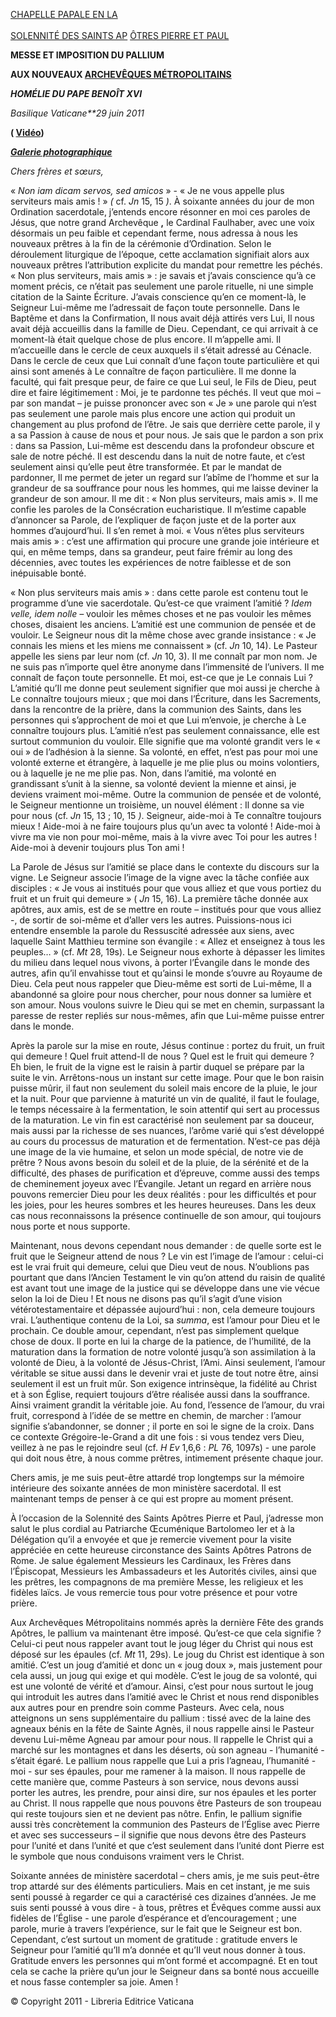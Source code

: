 [CHAPELLE PAPALE EN LA \
\
SOLENNITÉ DES SAINTS AP](http://www.vatican.va/news_services/liturgy/libretti/2011/20110629.pdf) [ÔTRES PIERRE ET PAUL](http://www.vatican.va/news_services/liturgy/libretti/2011/20110629.pdf)

**MESSE ET IMPOSITION DU PALLIUM**

**AUX NOUVEAUX [ARCHEVÊQUES MÉTROPOLITAINS](http://www.vatican.va/news_services/liturgy/2010/documents/ns_lit_doc_20100629_metropoliti_it.html)**

***HOMÉLIE DU PAPE BENOÎT XVI***

*Basilique Vaticane**29 juin 2011*

**( [Vidéo](http://player.rv.va/vaticanplayer.asp?language=it&tic=VA_OYBZAC9W))**

***[Galerie photographique](http://www.vatican.va/news_services/liturgy/photogallery/2011/20110629/index.html)***

*Chers frères et sœurs,*

« *Non iam dicam servos, sed amicos* » \- « Je ne vous appelle plus serviteurs mais amis ! » *(* cf. *Jn* 15, 15 *)*. À soixante années du jour de mon Ordination sacerdotale, j’entends encore résonner en moi ces paroles de Jésus, que notre grand Archevêque **,** le Cardinal Faulhaber, avec une voix désormais un peu faible et cependant ferme, nous adressa à nous les nouveaux prêtres à la fin de la cérémonie d’Ordination. Selon le déroulement liturgique de l’époque, cette acclamation signifiait alors aux nouveaux prêtres l’attribution explicite du mandat pour remettre les péchés. « Non plus serviteurs, mais amis » : je savais et j’avais conscience qu’à ce moment précis, ce n’était pas seulement une parole rituelle, ni une simple citation de la Sainte Écriture. J’avais conscience qu’en ce moment-là, le Seigneur Lui-même me l’adressait de façon toute personnelle. Dans le Baptême et dans la Confirmation, Il nous avait déjà attirés vers Lui, Il nous avait déjà accueillis dans la famille de Dieu. Cependant, ce qui arrivait à ce moment-là était quelque chose de plus encore. Il m’appelle ami. Il m’accueille dans le cercle de ceux auxquels il s’était adressé au Cénacle. Dans le cercle de ceux que Lui connaît d’une façon toute particulière et qui ainsi sont amenés à Le connaître de façon particulière. Il me donne la faculté, qui fait presque peur, de faire ce que Lui seul, le Fils de Dieu, peut dire et faire légitimement : Moi, je te pardonne tes péchés. Il veut que moi – par son mandat – je puisse prononcer avec son « Je » une parole qui n’est pas seulement une parole mais plus encore une action qui produit un changement au plus profond de l’être. Je sais que derrière cette parole, il y a sa Passion à cause de nous et pour nous. Je sais que le pardon a son prix : dans sa Passion, Lui-même est descendu dans la profondeur obscure et sale de notre péché. Il est descendu dans la nuit de notre faute, et c’est seulement ainsi qu’elle peut être transformée. Et par le mandat de pardonner, Il me permet de jeter un regard sur l’abîme de l’homme et sur la grandeur de sa souffrance pour nous les hommes, qui me laisse deviner la grandeur de son amour. Il me dit : « Non plus serviteurs, mais amis ». Il me confie les paroles de la Consécration eucharistique. Il m’estime capable d’annoncer sa Parole, de l’expliquer de façon juste et de la porter aux hommes d’aujourd’hui. Il s’en remet à moi. « Vous n’êtes plus serviteurs mais amis » : c’est une affirmation qui procure une grande joie intérieure et qui, en même temps, dans sa grandeur, peut faire frémir au long des décennies, avec toutes les expériences de notre faiblesse et de son inépuisable bonté.

« Non plus serviteurs mais amis » : dans cette parole est contenu tout le programme d’une vie sacerdotale. Qu’est-ce que vraiment l’amitié ? *Idem velle, idem nolle –* vouloir les mêmes choses et ne pas vouloir les mêmes choses, disaient les anciens. L’amitié est une communion de pensée et de vouloir. Le Seigneur nous dit la même chose avec grande insistance : « Je connais les miens et les miens me connaissent » (cf. *Jn* 10, 14). Le Pasteur appelle les siens par leur nom (cf. *Jn* 10, 3). Il me connaît par mon nom. Je ne suis pas n’importe quel être anonyme dans l’immensité de l’univers. Il me connaît de façon toute personnelle. Et moi, est-ce que je Le connais Lui ? L’amitié qu’Il me donne peut seulement signifier que moi aussi je cherche à Le connaître toujours mieux ; que moi dans l’Écriture, dans les Sacrements, dans la rencontre de la prière, dans la communion des Saints, dans les personnes qui s’approchent de moi et que Lui m’envoie, je cherche à Le connaître toujours plus. L’amitié n’est pas seulement connaissance, elle est surtout communion du vouloir. Elle signifie que ma volonté grandit vers le « oui » de l’adhésion à la sienne. Sa volonté, en effet, n’est pas pour moi une volonté externe et étrangère, à laquelle je me plie plus ou moins volontiers, ou à laquelle je ne me plie pas. Non, dans l’amitié, ma volonté en grandissant s’unit à la sienne, sa volonté devient la mienne et ainsi, je deviens vraiment moi-même. Outre la communion de pensée et de volonté, le Seigneur mentionne un troisième, un nouvel élément : Il donne sa vie pour nous (cf. *Jn* 15, 13 ; 10, 15 *)*. Seigneur, aide-moi à Te connaître toujours mieux ! Aide-moi à ne faire toujours plus qu’un avec ta volonté ! Aide-moi à vivre ma vie non pour moi-même, mais à la vivre avec Toi pour les autres ! Aide-moi à devenir toujours plus Ton ami !

La Parole de Jésus sur l’amitié se place dans le contexte du discours sur la vigne. Le Seigneur associe l’image de la vigne avec la tâche confiée aux disciples : « Je vous ai institués pour que vous alliez et que vous portiez du fruit et un fruit qui demeure » ( *Jn* 15, 16). La première tâche donnée aux apôtres, aux amis, est de se mettre en route – institués pour que vous alliez -, de sortir de soi-même et d’aller vers les autres. Puissions-nous ici entendre ensemble la parole du Ressuscité adressée aux siens, avec laquelle Saint Matthieu termine son évangile : « Allez et enseignez à tous les peuples… » (cf. *Mt* 28, 19s). Le Seigneur nous exhorte à dépasser les limites du milieu dans lequel nous vivons, à porter l’Évangile dans le monde des autres, afin qu’il envahisse tout et qu’ainsi le monde s’ouvre au Royaume de Dieu. Cela peut nous rappeler que Dieu-même est sorti de Lui-même, Il a abandonné sa gloire pour nous chercher, pour nous donner sa lumière et son amour. Nous voulons suivre le Dieu qui se met en chemin, surpassant la paresse de rester repliés sur nous-mêmes, afin que Lui-même puisse entrer dans le monde.

Après la parole sur la mise en route, Jésus continue : portez du fruit, un fruit qui demeure ! Quel fruit attend-Il de nous ? Quel est le fruit qui demeure ? Eh bien, le fruit de la vigne est le raisin à partir duquel se prépare par la suite le vin. Arrêtons-nous un instant sur cette image. Pour que le bon raisin puisse mûrir, il faut non seulement du soleil mais encore de la pluie, le jour et la nuit. Pour que parvienne à maturité un vin de qualité, il faut le foulage, le temps nécessaire à la fermentation, le soin attentif qui sert au processus de la maturation. Le vin fin est caractérisé non seulement par sa douceur, mais aussi par la richesse de ses nuances, l’arôme varié qui s’est développé au cours du processus de maturation et de fermentation. N’est-ce pas déjà une image de la vie humaine, et selon un mode spécial, de notre vie de prêtre ? Nous avons besoin du soleil et de la pluie, de la sérénité et de la difficulté, des phases de purification et d’épreuve, comme aussi des temps de cheminement joyeux avec l’Évangile. Jetant un regard en arrière nous pouvons remercier Dieu pour les deux réalités : pour les difficultés et pour les joies, pour les heures sombres et les heures heureuses. Dans les deux cas nous reconnaissons la présence continuelle de son amour, qui toujours nous porte et nous supporte.

Maintenant, nous devons cependant nous demander : de quelle sorte est le fruit que le Seigneur attend de nous ? Le vin est l’image de l’amour : celui-ci est le vrai fruit qui demeure, celui que Dieu veut de nous. N’oublions pas pourtant que dans l’Ancien Testament le vin qu’on attend du raisin de qualité est avant tout une image de la justice qui se développe dans une vie vécue selon la loi de Dieu ! Et nous ne disons pas qu’il s’agit d’une vision vétérotestamentaire et dépassée aujourd’hui : non, cela demeure toujours vrai. L’authentique contenu de la Loi, sa *summa*, est l’amour pour Dieu et le prochain. Ce double amour, cependant, n’est pas simplement quelque chose de doux. Il porte en lui la charge de la patience, de l’humilité, de la maturation dans la formation de notre volonté jusqu’à son assimilation à la volonté de Dieu, à la volonté de Jésus-Christ, l’Ami. Ainsi seulement, l’amour véritable se situe aussi dans le devenir vrai et juste de tout notre être, ainsi seulement il est un fruit mûr. Son exigence intrinsèque, la fidélité au Christ et à son Église, requiert toujours d’être réalisée aussi dans la souffrance. Ainsi vraiment grandit la véritable joie. Au fond, l’essence de l’amour, du vrai fruit, correspond à l’idée de se mettre en chemin, de marcher : l’amour signifie s’abandonner, se donner ; il porte en soi le signe de la croix. Dans ce contexte Grégoire-le-Grand a dit une fois : si vous tendez vers Dieu, veillez à ne pas le rejoindre seul (cf. *H Ev* 1,6,6 : *PL* 76, 1097s) - une parole qui doit nous être, à nous comme prêtres, intimement présente chaque jour.

Chers amis, je me suis peut-être attardé trop longtemps sur la mémoire intérieure des soixante années de mon ministère sacerdotal. Il est maintenant temps de penser à ce qui est propre au moment présent.

À l’occasion de la Solennité des Saints Apôtres Pierre et Paul, j’adresse mon salut le plus cordial au Patriarche Œcuménique Bartolomeo Ier et à la Délégation qu’il a envoyée et que je remercie vivement pour la visite appréciée en cette heureuse circonstance des Saints Apôtres Patrons de Rome. Je salue également Messieurs les Cardinaux, les Frères dans l’Épiscopat, Messieurs les Ambassadeurs et les Autorités civiles, ainsi que les prêtres, les compagnons de ma première Messe, les religieux et les fidèles laïcs. Je vous remercie tous pour votre présence et pour votre prière.

Aux Archevêques Métropolitains nommés après la dernière Fête des grands Apôtres, le pallium va maintenant être imposé. Qu’est-ce que cela signifie ? Celui-ci peut nous rappeler avant tout le joug léger du Christ qui nous est déposé sur les épaules (cf. *Mt* 11, 29s). Le joug du Christ est identique à son amitié. C’est un joug d’amitié et donc un « joug doux », mais justement pour cela aussi, un joug qui exige et qui modèle. C’est le joug de sa volonté, qui est une volonté de vérité et d’amour. Ainsi, c’est pour nous surtout le joug qui introduit les autres dans l’amitié avec le Christ et nous rend disponibles aux autres pour en prendre soin comme Pasteurs. Avec cela, nous atteignons un sens supplémentaire du pallium : tissé avec de la laine des agneaux bénis en la fête de Sainte Agnès, il nous rappelle ainsi le Pasteur devenu Lui-même Agneau par amour pour nous. Il rappelle le Christ qui a marché sur les montagnes et dans les déserts, où son agneau - l’humanité - s’était égaré. Le pallium nous rappelle que Lui a pris l’agneau, l’humanité - moi - sur ses épaules, pour me ramener à la maison. Il nous rappelle de cette manière que, comme Pasteurs à son service, nous devons aussi porter les autres, les prendre, pour ainsi dire, sur nos épaules et les porter au Christ. Il nous rappelle que nous pouvons être Pasteurs de son troupeau qui reste toujours sien et ne devient pas nôtre. Enfin, le pallium signifie aussi très concrètement la communion des Pasteurs de l’Église avec Pierre et avec ses successeurs – il signifie que nous devons être des Pasteurs pour l’unité et dans l’unité et que c’est seulement dans l’unité dont Pierre est le symbole que nous conduisons vraiment vers le Christ.

Soixante années de ministère sacerdotal – chers amis, je me suis peut-être trop attardé sur des éléments particuliers. Mais en cet instant, je me suis senti poussé à regarder ce qui a caractérisé ces dizaines d’années. Je me suis senti poussé à vous dire - à tous, prêtres et Évêques comme aussi aux fidèles de l’Église - une parole d’espérance et d’encouragement ; une parole, murie à travers l’expérience, sur le fait que le Seigneur est bon. Cependant, c’est surtout un moment de gratitude : gratitude envers le Seigneur pour l’amitié qu’Il m’a donnée et qu’Il veut nous donner à tous. Gratitude envers les personnes qui m’ont formé et accompagné. Et en tout cela se cache la prière qu’un jour le Seigneur dans sa bonté nous accueille et nous fasse contempler sa joie. Amen !

© Copyright 2011 - Libreria Editrice Vaticana